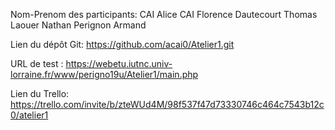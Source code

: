 Nom-Prenom des participants:
CAI Alice
CAI Florence
Dautecourt Thomas
Laouer Nathan
Perignon Armand

Lien du dépôt Git: https://github.com/acai0/Atelier1.git

URL de test : https://webetu.iutnc.univ-lorraine.fr/www/perigno19u/Atelier1/main.php

Lien du Trello: https://trello.com/invite/b/zteWUd4M/98f537f47d73330746c464c7543b12c0/atelier1

